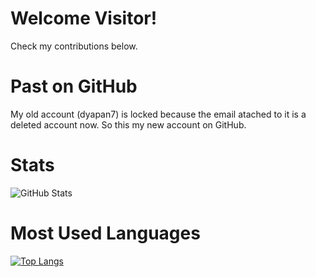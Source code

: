 <h1>Welcome Visitor!</h1>
<p>Check my contributions below.</p>

#
# Past on GitHub
<p>My old account (dyapan7) is locked because the email atached to it is a deleted account now. So this my new account on GitHub.</p>


#
# Stats

![GitHub Stats](https://github-readme-stats.vercel.app/api?username=dyapan33&show_icons=true&theme=radical)

#
# Most Used Languages

[![Top Langs](https://github-readme-stats.vercel.app/api/top-langs/?username=dyapan33&layout=compact&theme=radical)](https://github.com/anuraghazra/github-readme-stats)
